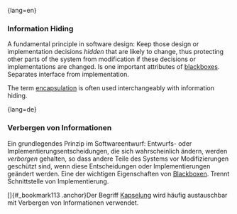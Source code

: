 {lang=en}
### Information Hiding

A fundamental principle in software design: Keep those design or implementation decisions
_hidden_ that are likely to change, thus protecting other parts of the system from  modification if these decisions or implementations are changed. Is one important
attributes of [blackboxes](#term-blackbox). Separates interface from implementation.

  The term [encapsulation](#term-encapsulation) is often used interchangeably with information hiding.

{lang=de}
### Verbergen von Informationen

Ein grundlegendes Prinzip im Softwareentwurf: Entwurfs- oder
Implementierungsentscheidungen, die sich wahrscheinlich ändern, werden
*verborgen* gehalten, so dass andere Teile des Systems vor
Modifizierungen geschützt sind, wenn diese Entscheidungen oder
Implementierungen geändert werden. Eine der wichtigen Eigenschaften
von [Blackboxen](#_bookmark48). Trennt Schnittstelle von
Implementierung.

[]{#_bookmark113 .anchor}Der Begriff [Kapselung](#_bookmark93) wird
häufig austauschbar mit Verbergen von Informationen verwendet.


